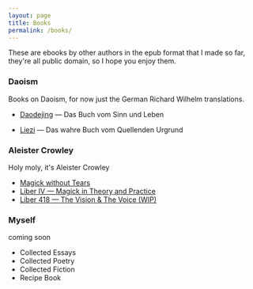 ```yaml
---
layout: page
title: Books
permalink: /books/
---
```


These are ebooks by other authors in the epub format that I made so far, they're all public domain, so I hope you enjoy them.

### Daoism

Books on Daoism, for now just the German Richard Wilhelm translations.

* [Daodejing](https://weirdshitz.neocities.org/min/ttk.epub) &mdash; Das Buch vom Sinn und Leben

* [Liezi](https://weirdshitz.neocities.org/min/ld.epub) &mdash; Das wahre Buch vom Quellenden Urgrund

### Aleister Crowley

Holy moly, it's Aleister Crowley

* [Magick without Tears](https://weirdshitz.neocities.org/min/mwt.epub)
* [Liber IV &mdash; Magick in Theory and Practice](https://weirdshitz.neocities.org/min/book4.epub)
* [Liber 418 &mdash; The Vision & The Voice (WIP)](https://weirdshitz.neocities.org/min/liber418.epub)

### Myself

coming soon

* Collected Essays
* Collected Poetry
* Collected Fiction
* Recipe Book
